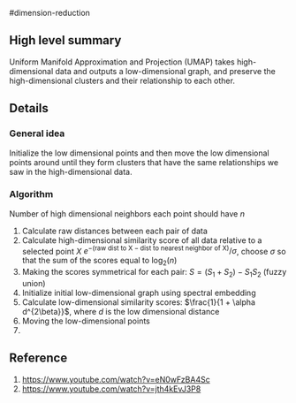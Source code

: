 #dimension-reduction 

## High level summary
Uniform Manifold Approximation and Projection (UMAP) takes high-dimensional data and outputs a low-dimensional graph, and preserve the high-dimensional clusters and their relationship to each other.

## Details

### General idea
Initialize the low dimensional points and then move the low dimensional points around until they form clusters that have the same relationships we saw in the high-dimensional data.

### Algorithm
Number of high dimensional neighbors each point should have $n$
1. Calculate raw distances between each pair of data
2. Calculate high-dimensional similarity score of all data relative to a selected point $X$ $e^{-(\text{raw dist to X} - \text{dist to nearest neighbor of X})}/\sigma$, choose $\sigma$ so that the sum of the scores equal to $\log_2(n)$
3. Making the scores symmetrical for each pair: $S = (S_1 + S_2) - S_1S_2$ (fuzzy union)
4. Initialize initial low-dimensional graph using spectral embedding
5. Calculate low-dimensional similarity scores: $\frac{1}{1 + \alpha d^{2\beta}}$, where $d$ is the low dimensional distance
6. Moving the low-dimensional points
7. 


## Reference
1. https://www.youtube.com/watch?v=eN0wFzBA4Sc
2. https://www.youtube.com/watch?v=jth4kEvJ3P8